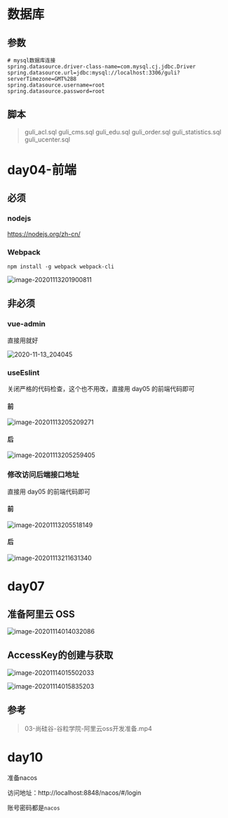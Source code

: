 # 数据库

## 参数

```properties
# mysql数据库连接
spring.datasource.driver-class-name=com.mysql.cj.jdbc.Driver
spring.datasource.url=jdbc:mysql://localhost:3306/guli?serverTimezone=GMT%2B8
spring.datasource.username=root
spring.datasource.password=root
```

## 脚本

> guli_acl.sql
> guli_cms.sql
> guli_edu.sql
> guli_order.sql
> guli_statistics.sql
> guli_ucenter.sql

# day04-前端

## 必须

### nodejs

https://nodejs.org/zh-cn/

### Webpack

```
npm install -g webpack webpack-cli
```

![image-20201113201900811](README/image-20201113201900811.png)

## 非必须

### vue-admin

直接用就好

![2020-11-13_204045](README/2020-11-13_204045.png)

### useEslint

关闭严格的代码检查，这个也不用改，直接用 day05 的前端代码即可

#### 前

![image-20201113205209271](README/image-20201113205209271.png)

#### 后

![image-20201113205259405](README/image-20201113205259405.png)

### 修改访问后端接口地址

直接用 day05 的前端代码即可

#### 前

![image-20201113205518149](README/image-20201113205518149.png)

#### 后

![image-20201113211631340](README/image-20201113211631340.png)

# day07

## 准备阿里云 OSS

![image-20201114014032086](README/image-20201114014032086.png)

## AccessKey的创建与获取

![image-20201114015502033](README/image-20201114015502033.png)

![image-20201114015835203](README/image-20201114015835203.png)



## 参考

> 03-尚硅谷-谷粒学院-阿里云oss开发准备.mp4


# day10
 
准备nacos
 
访问地址：http://localhost:8848/nacos/#/login

账号密码都是`nacos`
 

